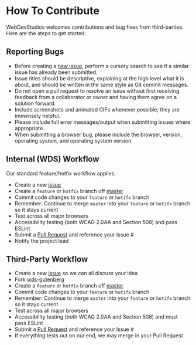 # How To Contribute
WebDevStudios welcomes contributions and bug fixes from third-parties. Here are the steps to get started:

## Reporting Bugs
- Before creating a [new issue](https://github.com/WebDevStudios/wds-gutenberg/issues), perform a cursory search to see if a similar issue has already been submitted.
- Issue titles should be descriptive, explaining at the high level what it is about, and should be written in the same style as Git commit messages.
- Do not open a pull request to resolve an issue without first receiving feedback from a collaborator or owner and having them agree on a solution forward.
- Include screenshots and animated GIFs whenever possible; they are immensely helpful.
- Please include full error messages/output when submitting issues where appropriate.
- When submitting a browser bug, please include the browser, version, operating system, and operating system version.

## Internal (WDS) Workflow
Our standard feature/hotfix workflow applies.

* Create a new [issue](https://github.com/WebDevStudios/wds-gutenberg/issues)
* Create a `feature` or `hotfix` branch off [master](https://github.com/WebDevStudios/wds-gutenberg/tree/master)
* Commit code changes to your `feature` or `hotifx` branch
* Remember: Continue to merge `master` into your `feature` or `hotifx` branch so it stays current
* Test across all major browsers
* Accessibility testing (both WCAG 2.0AA and Section 508) and pass ESLint
* Submit a [Pull Request](https://github.com/WebDevStudios/wds-gutenberg/pulls) and reference your Issue #
* Notify the project lead

## Third-Party Workflow

* Create a new [issue](https://github.com/WebDevStudios/wds-gutenberg/issues) so we can all discuss your idea
* Fork [wds-gutenberg](https://github.com/WebDevStudios/wds-gutenberg#fork-destination-box)
* Create a `feature` or `hotfix` branch off [master](https://github.com/WebDevStudios/wds-gutenberg/tree/master)
* Commit code changes to your `feature` or `hotifx` branch
* Remember: Continue to merge `master` into your `feature` or `hotifx` branch so it stays current
* Test across all major browsers
* Accessibility testing (both WCAG 2.0AA and Section 508) and must pass ESLint
* Submit a [Pull Request](https://github.com/WebDevStudios/wds-gutenberg/pulls) and reference your Issue #
* If everything tests out on our end, we may merge in your Pull Request